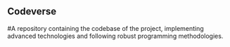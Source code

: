 ## Codeverse
#A repository containing the codebase of the project, implementing advanced technologies and following robust programming methodologies.
 
          
        
   
